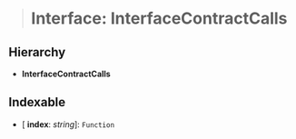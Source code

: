 > # Interface: InterfaceContractCalls

## Hierarchy

* **InterfaceContractCalls**

## Indexable

* \[ **index**: *string*\]: `Function`